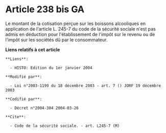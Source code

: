 # Article 238 bis GA

Le montant de la cotisation perçue sur les boissons alcooliques en application de l'article L. 245-7 du code de la sécurité
sociale n'est pas admis en déduction pour l'établissement de l'impôt sur le revenu ou de l'impôt sur les sociétés dû par le
consommateur.

**Liens relatifs à cet article**

	**Liens**:

	  - HISTO: Edition du 1er janvier 2004

	**Modifié par**:

	  - Loi n°2003-1199 du 18 décembre 2003 - art. 7 () JORF 19 décembre 2003

	**Codifié par**:

	  - Décret n°2004-304 2004-03-26

	**Cite**:

	  - Code de la sécurité sociale. - art. L245-7 (M)
